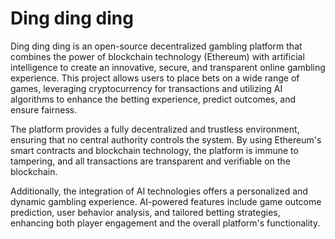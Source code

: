 # Ding ding ding

Ding ding ding is an open-source decentralized gambling platform that combines the power of blockchain technology (Ethereum) with artificial intelligence to create an innovative, secure, and transparent online gambling experience. This project allows users to place bets on a wide range of games, leveraging cryptocurrency for transactions and utilizing AI algorithms to enhance the betting experience, predict outcomes, and ensure fairness.

The platform provides a fully decentralized and trustless environment, ensuring that no central authority controls the system. By using Ethereum's smart contracts and blockchain technology, the platform is immune to tampering, and all transactions are transparent and verifiable on the blockchain.

Additionally, the integration of AI technologies offers a personalized and dynamic gambling experience. AI-powered features include game outcome prediction, user behavior analysis, and tailored betting strategies, enhancing both player engagement and the overall platform's functionality.